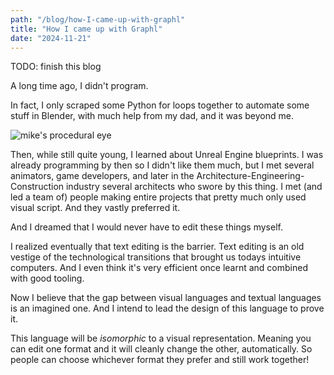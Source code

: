 ```yaml
---
path: "/blog/how-I-came-up-with-graphl"
title: "How I came up with Graphl"
date: "2024-11-21"
---
```


TODO: finish this blog

A long time ago, I didn't program.

In fact, I only scraped some Python for loops together to automate some stuff in Blender,
with much help from my dad, and it was beyond me.

<img src="https://mikemikeb.com/images/the-eye.png" alt="mike's procedural eye"/>

Then, while still quite young, I learned about Unreal Engine blueprints.
I was already programming by then so I didn't like them much, but I met several animators,
game developers, and later in the Architecture-Engineering-Construction industry several
architects who swore by this thing. I met (and led a team of) people making entire projects
that pretty much only used visual script. And they vastly preferred it.

And I dreamed that I would never have to edit these things myself.

I realized eventually that text editing is the barrier. Text editing is an old vestige
of the technological transitions that brought us todays intuitive computers. And I even
think it's very efficient once learnt and combined with good tooling.

Now I believe that the gap between visual languages and textual languages is an
imagined one. And I intend to lead the design of this language to prove it.

This language will be _isomorphic_ to a visual representation. Meaning you can edit
one format and it will cleanly change the other, automatically. So people can choose
whichever format they prefer and still work together!


